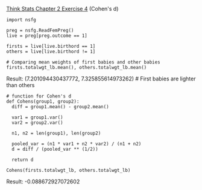 [Think Stats Chapter 2 Exercise 4](http://greenteapress.com/thinkstats2/html/thinkstats2003.html#toc24) (Cohen's d)
```
import nsfg

preg = nsfg.ReadFemPreg()
live = preg[preg.outcome == 1]

firsts = live[live.birthord == 1]
others = live[live.birthord != 1]

# Comparing mean weights of first babies and other babies
firsts.totalwgt_lb.mean(), others.totalwgt_lb.mean() 
```
Result: (7.201094430437772, 7.325855614973262) # First babies are lighter than others
```
# function for Cohen's d
def Cohens(group1, group2):
  diff = group1.mean() - group2.mean()
  
  var1 = group1.var()
  var2 = group2.var()
  
  n1, n2 = len(group1), len(group2)
  
  pooled_var = (n1 * var1 + n2 * var2) / (n1 + n2)
  d = diff / (pooled_var ** (1/2))
  
  return d
 
Cohens(firsts.totalwgt_lb, others.totalwgt_lb)
```
Result: -0.088672927072602
